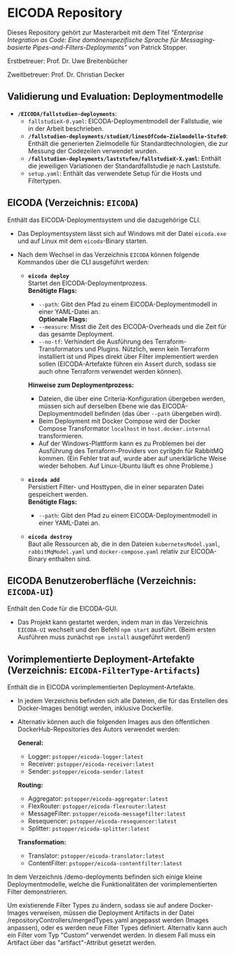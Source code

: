 # EICODA Repository

Dieses Repository gehört zur Masterarbeit mit dem Titel *"Enterprise Integration as Code: Eine domänenspezifische Sprache für Messaging-basierte Pipes-and-Filters-Deployments"* von Patrick Stopper.

Erstbetreuer: Prof. Dr. Uwe Breitenbücher

Zweitbetreuer: Prof. Dr. Christian Decker

## Validierung und Evaluation: Deploymentmodelle

- **`/EICODA/fallstudien-deployments`**:
  - `fallstudieX-0.yaml`: EICODA-Deploymentmodell der Fallstudie, wie in der Arbeit beschrieben.
  - **`/fallstudien-deployments/studieX/linesOfCode-Zielmodelle-Stufe0`**: Enthält die generierten Zielmodelle für Standardtechnologien, die zur Messung der Codezeilen verwendet wurden.
  - **`/fallstudien-deployments/laststufen/fallstudieX-X.yaml`**: Enthält die jeweiligen Variationen der Standardfallstudie je nach Laststufe.
  - `setup.yaml`: Enthält das verwendete Setup für die Hosts und Filtertypen.

## EICODA (Verzeichnis: `EICODA`)

Enthält das EICODA-Deploymentsystem und die dazugehörige CLI.

- Das Deploymentsystem lässt sich auf Windows mit der Datei `eicoda.exe` und auf Linux mit dem `eicoda`-Binary starten.
- Nach dem Wechsel in das Verzeichnis `EICODA` können folgende Kommandos über die CLI ausgeführt werden:

  - **`eicoda deploy`**  
    Startet den EICODA-Deploymentprozess.  
    **Benötigte Flags:**  
      - `--path`: Gibt den Pfad zu einem EICODA-Deploymentmodell in einer YAML-Datei an.  
    **Optionale Flags:**  
      - `--measure`: Misst die Zeit des EICODA-Overheads und die Zeit für das gesamte Deployment.  
      - `--no-tf`: Verhindert die Ausführung des Terraform-Transformators und Plugins. Nützlich, wenn kein Terraform installiert ist und Pipes direkt über Filter implementiert werden sollen (EICODA-Artefakte führen ein Assert durch, sodass sie auch ohne Terraform verwendet werden können).

    **Hinweise zum Deploymentprozess:**
      - Dateien, die über eine Criteria-Konfiguration übergeben werden, müssen sich auf derselben Ebene wie das EICODA-Deploymentmodell befinden (das über `--path` übergeben wird).
      - Beim Deployment mit Docker Compose wird der Docker Compose Transformator `localhost` in `host.docker.internal` transformieren.
      - Auf der Windows-Plattform kann es zu Problemen bei der Ausführung des Terraform-Providers von cyrilgdn für RabbitMQ kommen. (Ein Fehler trat auf, wurde aber auf unerklärliche Weise wieder behoben. Auf Linux-Ubuntu läuft es ohne Probleme.)

  - **`eicoda add`**  
    Persistiert Filter- und Hosttypen, die in einer separaten Datei gespeichert werden.  
    **Benötigte Flags:**  
      - `--path`: Gibt den Pfad zu einem EICODA-Deploymentmodell in einer YAML-Datei an.

  - **`eicoda destroy`**  
    Baut alle Ressourcen ab, die in den Dateien `kubernetesModel.yaml`, `rabbitMqModel.yaml` und `docker-compose.yaml` relativ zur EICODA-Binary enthalten sind.

## EICODA Benutzeroberfläche (Verzeichnis: `EICODA-UI`)

Enthält den Code für die EICODA-GUI.

- Das Projekt kann gestartet werden, indem man in das Verzeichnis `EICODA-UI` wechselt und den Befehl `npm start` ausführt. (Beim ersten Ausführen muss zunächst `npm install` ausgeführt werden!)

## Vorimplementierte Deployment-Artefakte (Verzeichnis: `EICODA-FilterType-Artifacts`)

Enthält die in EICODA vorimplementierten Deployment-Artefakte.

- In jedem Verzeichnis befinden sich alle Dateien, die für das Erstellen des Docker-Images benötigt werden, inklusive Dockerfile.
- Alternativ können auch die folgenden Images aus den öffentlichen DockerHub-Repositories des Autors verwendet werden:

  **General:**
  - Logger: `pstopper/eicoda-logger:latest`
  - Receiver: `pstopper/eicoda-receiver:latest`
  - Sender: `pstopper/eicoda-sender:latest`

  **Routing:**
  - Aggregator: `pstopper/eicoda-aggregator:latest`
  - FlexRouter: `pstopper/eicoda-flexrouter:latest`
  - MessageFilter: `pstopper/eicoda-messagefilter:latest`
  - Resequencer: `pstopper/eicoda-resequencer:latest`
  - Splitter: `pstopper/eicoda-splitter:latest`

  **Transformation:**
  - Translator: `pstopper/eicoda-translator:latest`
  - ContentFilter: `pstopper/eicoda-contentfilter:latest`

In dem Verzeichnis /demo-deployments befinden sich einige kleine Deploymentmodelle, welche die Funktionalitäten der vorimplementierten Filter demonstrieren.

Um existierende Filter Types zu ändern, sodass sie auf andere Docker-Images verweisen, müssen die Deployment Artifacts in der Datei /repositoryControllers/mergedTypes.yaml angepasst werden (Images anpassen), oder es werden neue Filter Types definiert.
Alternativ kann auch ein Filter vom Typ "Custom" verwendet werden. In diesem Fall muss ein Artifact über das "artifact"-Attribut gesetzt werden.